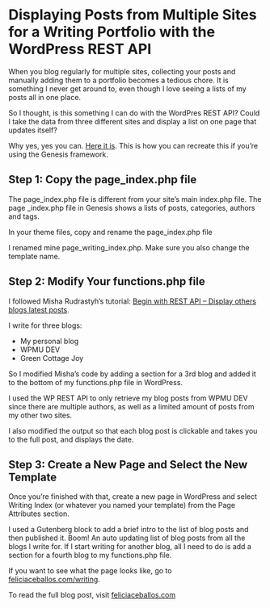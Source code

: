# Displaying Posts from Multiple Sites for a Writing Portfolio with the WordPress REST API

When you blog regularly for multiple sites, collecting your posts and manually adding them to a portfolio becomes a tedious chore. It is something I never get around to, even though I love seeing a lists of my posts all in one place.

So I thought, is this something I can do with the WordPres REST API? Could I take the data from three different sites and display a list on one page that updates itself?

Why yes, yes you can. [Here it is](https://feliciaceballos.com/writing/). This is how you can recreate this if you’re using the Genesis framework.

## Step 1: Copy the page_index.php file
The page_index.php file is different from your site’s main index.php file. The page _index.php file in Genesis shows a lists of posts, categories, authors and tags.

In your theme files, copy and rename the page_index.php file

I renamed mine page_writing_index.php. Make sure you also change the template name.

## Step 2: Modify Your functions.php file
I followed Misha Rudrastyh’s tutorial: [Begin with REST API – Display others blogs latest posts](https://rudrastyh.com/wordpress/rest-api-get-posts.html).

I write for three blogs:

- My personal blog
- WPMU DEV
- Green Cottage Joy

So I modified Misha’s code by adding a section for a 3rd blog and added it to the bottom of my functions.php file in WordPress.

I used the WP REST API to only retrieve my blog posts from WPMU DEV since there are multiple authors, as well as a limited amount of posts from my other two sites.

I also modified the output so that each blog post is clickable and takes you to the full post, and displays the date.


## Step 3: Create a New Page and Select the New Template
Once you’re finished with that, create a new page in WordPress and select Writing Index (or whatever you named your template) from the Page Attributes section.

I used a Gutenberg block to add a brief intro to the list of blog posts and then published it. Boom! An auto updating list of blog posts from all the blogs I write for. If I start writing for another blog, all I need to do is add a section for a fourth blog to my functions.php file.

If you want to see what the page looks like, go to [feliciaceballos.com/writing](https://feliciaceballos.com/writing/).

To read the full blog post, visit [feliciaceballos.com](https://feliciaceballos.com/displaying-posts-from-multiple-sites-for-a-writing-portfolio-with-the-wordpress-rest-api/)
